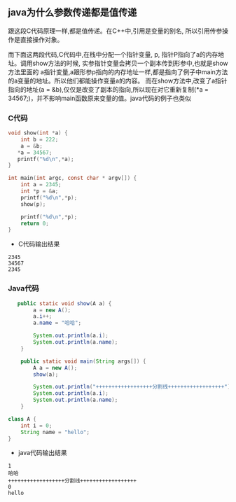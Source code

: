 ## java为什么参数传递都是值传递

跟这段C代码原理一样,都是值传递。在C++中,引用是变量的别名, 所以引用传参操作是直接操作对象。

而下面这两段代码,C代码中,在栈中分配一个指针变量, p, 指针P指向了a的内存地址。调用show方法的时候, 实参指针变量会拷贝一个副本传到形参中,也就是show方法里面的 a指针变量,a跟形参p指向的内存地址一样,都是指向了例子中main方法的a变量的地址。所以他们都能操作变量a的内容。
而在show方法中,改变了a指针指向的地址(a = &b),仅仅是改变了副本的指向,所以现在对它重新复制(*a = 34567;)，并不影响main函数原来变量的值。java代码的例子也类似

### C代码

```c
void show(int *a) {
    int b = 222;
    a = &b;
   *a = 34567;
   printf("%d\n",*a);
}

int main(int argc, const char * argv[]) {
    int a = 2345;
    int *p = &a;
    printf("%d\n",*p);
    show(p);

    printf("%d\n",*p);
    return 0;
}
```

*  C代码输出结果

```
2345
34567
2345
```

### Java代码

```java
   public static void show(A a) {
        a = new A();
        a.i++;
        a.name = "哈哈";

        System.out.println(a.i);
        System.out.println(a.name);
    }

    public static void main(String args[]) {
        A a = new A();
        show(a);

        System.out.println("++++++++++++++++++分割线++++++++++++++++++");
        System.out.println(a.i);
        System.out.println(a.name);
    }

class A {
    int i = 0;
    String name = "hello";
}
```

*  java代码输出结果

```
1
哈哈
++++++++++++++++++分割线++++++++++++++++++
0
hello
```